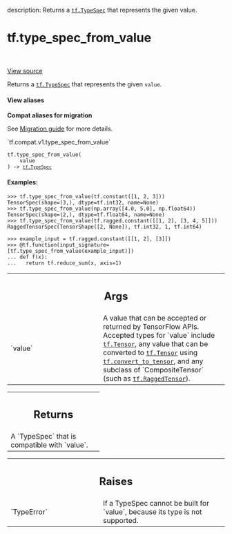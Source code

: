 description: Returns a <a href="../tf/TypeSpec.md"><code>tf.TypeSpec</code></a> that represents the given value.

<div itemscope itemtype="http://developers.google.com/ReferenceObject">
<meta itemprop="name" content="tf.type_spec_from_value" />
<meta itemprop="path" content="Stable" />
</div>

# tf.type_spec_from_value

<!-- Insert buttons and diff -->

<table class="tfo-notebook-buttons tfo-api nocontent" align="left">

</table>

<a target="_blank" class="external" href="/code/stable/tensorflow/python/framework/type_spec.py">View source</a>



Returns a <a href="../tf/TypeSpec.md"><code>tf.TypeSpec</code></a> that represents the given `value`.

<section class="expandable">
  <h4 class="showalways">View aliases</h4>
  <p>
<b>Compat aliases for migration</b>
<p>See
<a href="https://www.tensorflow.org/guide/migrate">Migration guide</a> for
more details.</p>
<p>`tf.compat.v1.type_spec_from_value`</p>
</p>
</section>

<pre class="devsite-click-to-copy prettyprint lang-py tfo-signature-link">
<code>tf.type_spec_from_value(
    value
) -> <a href="../tf/TypeSpec.md"><code>tf.TypeSpec</code></a>
</code></pre>



<!-- Placeholder for "Used in" -->


#### Examples:


```
>>> tf.type_spec_from_value(tf.constant([1, 2, 3]))
TensorSpec(shape=(3,), dtype=tf.int32, name=None)
>>> tf.type_spec_from_value(np.array([4.0, 5.0], np.float64))
TensorSpec(shape=(2,), dtype=tf.float64, name=None)
>>> tf.type_spec_from_value(tf.ragged.constant([[1, 2], [3, 4, 5]]))
RaggedTensorSpec(TensorShape([2, None]), tf.int32, 1, tf.int64)
```

```
>>> example_input = tf.ragged.constant([[1, 2], [3]])
>>> @tf.function(input_signature=[tf.type_spec_from_value(example_input)])
... def f(x):
...   return tf.reduce_sum(x, axis=1)
```



<!-- Tabular view -->
 <table class="responsive fixed orange">
<colgroup><col width="214px"><col></colgroup>
<tr><th colspan="2"><h2 class="add-link">Args</h2></th></tr>

<tr>
<td>
`value`
</td>
<td>
A value that can be accepted or returned by TensorFlow APIs. Accepted
types for `value` include <a href="../tf/Tensor.md"><code>tf.Tensor</code></a>, any value that can be converted to
<a href="../tf/Tensor.md"><code>tf.Tensor</code></a> using <a href="../tf/convert_to_tensor.md"><code>tf.convert_to_tensor</code></a>, and any subclass of
`CompositeTensor` (such as <a href="../tf/RaggedTensor.md"><code>tf.RaggedTensor</code></a>).
</td>
</tr>
</table>



<!-- Tabular view -->
 <table class="responsive fixed orange">
<colgroup><col width="214px"><col></colgroup>
<tr><th colspan="2"><h2 class="add-link">Returns</h2></th></tr>
<tr class="alt">
<td colspan="2">
A `TypeSpec` that is compatible with `value`.
</td>
</tr>

</table>



<!-- Tabular view -->
 <table class="responsive fixed orange">
<colgroup><col width="214px"><col></colgroup>
<tr><th colspan="2"><h2 class="add-link">Raises</h2></th></tr>

<tr>
<td>
`TypeError`
</td>
<td>
If a TypeSpec cannot be built for `value`, because its type
is not supported.
</td>
</tr>
</table>

